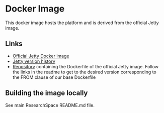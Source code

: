 # Docker Image


This docker image hosts the platform and is derived from the official Jetty image. 


## Links

* [Official Jetty Docker image](https://hub.docker.com/_/jetty/)
* [Jetty version history](https://github.com/eclipse/jetty.project/blob/jetty-9.4.x/VERSION.txt)
* [Repository](https://github.com/docker-library/docs/tree/master/jetty) containing the Dockerfile of the official Jetty image.
Follow the links in the readme to get to the desired version corresponding to the FROM clause of our base Dockerfile

## Building the image locally

See main ResearchSpace README.md file.
